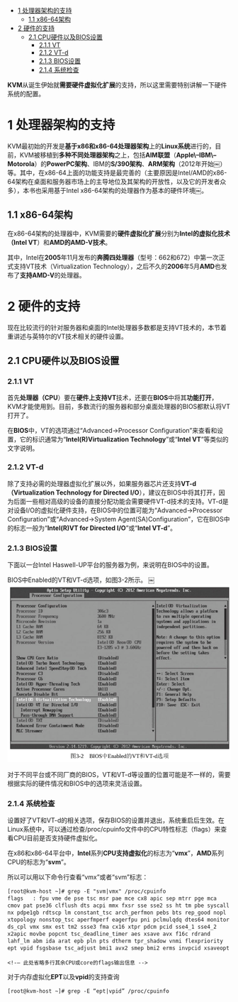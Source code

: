 
<!-- @import "[TOC]" {cmd="toc" depthFrom=1 depthTo=6 orderedList=false} -->

<!-- code_chunk_output -->

* [1 处理器架构的支持](#1-处理器架构的支持)
	* [1.1 x86\-64架构](#11-x86-64架构)
* [2 硬件的支持](#2-硬件的支持)
	* [2.1 CPU硬件以及BIOS设置](#21-cpu硬件以及bios设置)
		* [2.1.1 VT](#211-vt)
		* [2.1.2 VT\-d](#212-vt-d)
		* [2.1.3 BIOS设置](#213-bios设置)
		* [2.1.4 系统检查](#214-系统检查)

<!-- /code_chunk_output -->

**KVM**从诞生伊始就**需要硬件虚拟化扩展**的支持，所以这里需要特别讲解一下硬件系统的配置。

# 1 处理器架构的支持

KVM最初始的开发是**基于x86和x86\-64处理器架构**上的**Linux系统**进行的，目前，KVM被移植到**多种不同处理器架构**之上，包括**AIM联盟**（**Apple\–IBM\–Motorola**）的**PowerPC架构**、IBM的**S/390架构**、**ARM架构**（2012年开始￼）等。其中，在x86\-64上面的功能支持是最完善的（主要原因是Intel/AMD的x86\-64架构在桌面和服务器市场上的主导地位及其架构的开放性，以及它的开发者众多），本书也采用基于Intel x86\-64架构的处理器作为基本的硬件环境￼。

## 1.1 x86\-64架构

在x86\-64架构的处理器中，KVM需要的**硬件虚拟化扩展**分别为**Intel的虚拟化技术（Intel VT**）和**AMD的AMD\-V技术**。

其中，Intel在**2005**年11月发布的**奔腾四处理器**（型号：662和672）中第一次正式支持VT技术（Virtualization Technology），之后不久的**2006**年5月**AMD**也发布了**支持AMD\-V**的处理器。

# 2 硬件的支持

现在比较流行的针对服务器和桌面的Intel处理器多数都是支持VT技术的，本节着重讲述与英特尔的VT技术相关的硬件设置。

## 2.1 CPU硬件以及BIOS设置

### 2.1.1 VT

首先**处理器（CPU**）要在**硬件上支持VT**技术，还要在**BIOS**中将其**功能打开**，KVM才能使用到。目前，多数流行的服务器和部分桌面处理器的BIOS都默认将VT打开了。

在**BIOS**中，VT的选项通过“Advanced→Processor Configuration”来查看和设置，它的标识通常为“**Intel(R)Virtualization Technology**”或“**Intel VT**”等类似的文字说明。

### 2.1.2 VT\-d

除了支持必需的处理器虚拟化扩展以外，如果服务器芯片还支持**VT\-d（Virtualization Technology for Directed I/O**），建议在BIOS中将其打开，因为后面一些相对高级的设备的直接分配功能会需要硬件VT\-d技术的支持。VT\-d是对设备I/O的虚拟化硬件支持，在BIOS中的位置可能为“Advanced→Processor Configuration”或“Advanced→System Agent(SA)Configuration”，它在BIOS中的标志一般为“**Intel(R)VT for Directed I/O**”或“**Intel VT\-d**”。

### 2.1.3 BIOS设置

下面以一台Intel Haswell\-UP平台的服务器为例，来说明在BIOS中的设置。

BIOS中Enabled的VT和VT\-d选项，如图3-2所示。
￼
![](./images/2019-05-15-09-02-49.png)

对于不同平台或不同厂商的BIOS，VT和VT\-d等设置的位置可能是不一样的，需要根据实际的硬件情况和BIOS中的选项来灵活设置。

### 2.1.4 系统检查

设置好了VT和VT\-d的相关选项，保存BIOS的设置并退出，系统重启后生效。在Linux系统中，可以通过检查/proc/cpuinfo文件中的CPU特性标志（flags）来查看CPU目前是否支持硬件虚拟化。

在x86和x86\-64平台中，**Intel**系列**CPU支持虚拟化**的标志为“**vmx**”，**AMD**系列CPU的标志为“**svm**”。

所以可以用以下命令行查看“vmx”或者“svm”标志：

```
[root@kvm-host ~]# grep -E "svm|vmx" /proc/cpuinfo ￼
flags   : fpu vme de pse tsc msr pae mce cx8 apic sep mtrr pge mca cmov pat pse36 clflush dts acpi mmx fxsr sse sse2 ss ht tm pbe syscall nx pdpe1gb rdtscp lm constant_tsc arch_perfmon pebs bts rep_good nopl xtopology nonstop_tsc aperfmperf eagerfpu pni pclmulqdq dtes64 monitor ds_cpl vmx smx est tm2 ssse3 fma cx16 xtpr pdcm pcid sse4_1 sse4_2 x2apic movbe popcnt tsc_deadline_timer aes xsave avx f16c rdrand lahf_lm abm ida arat epb pln pts dtherm tpr_shadow vnmi flexpriority ept vpid fsgsbase tsc_adjust bmi1 avx2 smep bmi2 erms invpcid xsaveopt ￼
<!-– 此处省略多行其余CPU或core的flags输出信息 -->
```

对于内存虚拟化**EPT**以及**vpid**的支持查询

```
[root@kvm-host ~]# grep -E “ept|vpid” /proc/cpuinfo ￼

```